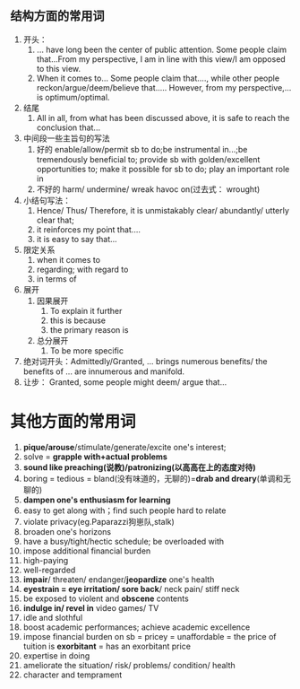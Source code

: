 ## 结构方面的常用词
1. 开头： 
   1. ... have long been the center of public attention. Some people claim that...From my perspective, I am in line with this view/I am opposed to this view.
   2. When it comes to... Some people claim that...., while other people reckon/argue/deem/believe that..... However, from my perspective,... is optimum/optimal.
2. 结尾
   1. All in all, from what has been discussed above, it is safe to reach the conclusion that...
3. 中间段一些主旨句的写法 
   1. 好的 enable/allow/permit sb to do;be instrumental in...;be tremendously beneficial to; provide sb with golden/excellent opportunities to; make it possible for sb to do; play an important role in
   2. 不好的 harm/ undermine/ wreak havoc on(过去式： wrought)
4. 小结句写法：
   1. Hence/ Thus/ Therefore, it is unmistakably clear/ abundantly/ utterly clear that;
   2. it reinforces my point that....
   3. it is easy to say that...
5. 限定关系
   1. when it comes to
   2. regarding; with regard to
   3. in terms of
6. 展开
   1. 因果展开
      1. To explain it further
      2. this is because
      3. the primary reason is
   2. 总分展开
      1. To be more specific
7. 绝对词开头：Admittedly/Granted, ... brings numerous benefits/ the benefits of ... are innumerous and manifold.
8. 让步： Granted, some people might deem/ argue that...
# 其他方面的常用词
1. **pique/arouse**/stimulate/generate/excite one's interest;
2. solve = **grapple with+actual problems**
3. **sound like preaching(说教)/patronizing(以高高在上的态度对待)**
4. boring = tedious = bland(没有味道的，无聊的)=**drab and dreary**(单调和无聊的)
5. **dampen one's enthusiasm for learning**
6. easy to get along with；find such people hard to relate
7. violate privacy(eg.Paparazzi狗崽队,stalk)
8. broaden one's horizons
9. have a busy/tight/hectic schedule; be overloaded with
10. impose additional financial burden
11. high-paying
12. well-regarded
13. **impair**/ threaten/ endanger/**jeopardize** one's health
14. **eyestrain = eye irritation/ sore back**/ neck pain/ stiff neck
15. be exposed to violent and **obscene** contents
16. **indulge in/ revel in** video games/ TV
17. idle and slothful
18. boost academic performances; achieve academic excellence
19. impose financial burden on sb = pricey = unaffordable = the price of tuition is **exorbitant** = has an exorbitant price
20. expertise in doing 
21. ameliorate the situation/ risk/ problems/ condition/ health
22. character and temprament